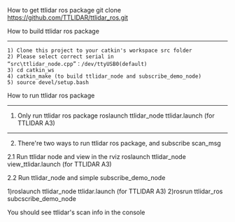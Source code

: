 How to get  ttlidar ros package
   git clone https://github.com/TTLIDAR/ttlidar_ros.git

How to build ttlidar ros package
********************************************************************************************************
    1) Clone this project to your catkin's workspace src folder
    2) Please select correct serial in “src\ttlidar_node.cpp”：/dev/ttyUSB0(default)
    3) cd catkin_ws
    4) catkin_make (to build ttlidar_node and subscribe_demo_node)
    5) source devel/setup.bash


How to run ttlidar ros package
********************************************************************************************************
1. Only run ttlidar ros package
roslaunch ttlidar_node ttlidar.launch (for TTLIDAR A3)

------------------------------------------------------------
2. There're two ways to run ttlidar ros package, and subscribe scan_msg

2.1 Run ttlidar node and view in the rviz
roslaunch ttlidar_node view_ttlidar.launch (for TTLIDAR A3)

2.2 Run ttlidar_node and simple subscribe_demo_node 

1)roslaunch ttlidar_node ttlidar.launch (for TTLIDAR A3)
2)rosrun ttlidar_ros subcscribe_demo_node

You should see ttlidar's scan info in the console


